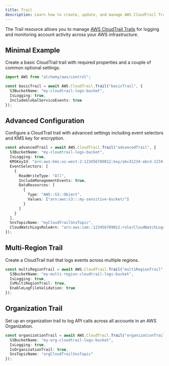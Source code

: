 ```yaml
---
title: Trail
description: Learn how to create, update, and manage AWS CloudTrail Trails using Alchemy Cloud Control.
---
```


The Trail resource allows you to manage [AWS CloudTrail Trails](https://docs.aws.amazon.com/cloudtrail/latest/userguide/) for logging and monitoring account activity across your AWS infrastructure.

## Minimal Example

Create a basic CloudTrail trail with required properties and a couple of common optional settings.

```ts
import AWS from "alchemy/aws/control";

const basicTrail = await AWS.CloudTrail.Trail("basicTrail", {
  S3BucketName: "my-cloudtrail-logs-bucket",
  IsLogging: true,
  IncludeGlobalServiceEvents: true
});
```

## Advanced Configuration

Configure a CloudTrail trail with advanced settings including event selectors and KMS key for encryption.

```ts
const advancedTrail = await AWS.CloudTrail.Trail("advancedTrail", {
  S3BucketName: "my-cloudtrail-logs-bucket",
  IsLogging: true,
  KMSKeyId: "arn:aws:kms:us-west-2:123456789012:key/abcd1234-abcd-1234-abcd-1234abcd1234",
  EventSelectors: [
    {
      ReadWriteType: "All",
      IncludeManagementEvents: true,
      DataResources: [
        {
          Type: "AWS::S3::Object",
          Values: ["arn:aws:s3:::my-sensitive-bucket/"]
        }
      ]
    }
  ],
  SnsTopicName: "myCloudTrailSnsTopic",
  CloudWatchLogsRoleArn: "arn:aws:iam::123456789012:role/CloudWatchLogsRole"
});
```

## Multi-Region Trail

Create a CloudTrail trail that logs events across multiple regions.

```ts
const multiRegionTrail = await AWS.CloudTrail.Trail("multiRegionTrail", {
  S3BucketName: "my-multi-region-cloudtrail-logs-bucket",
  IsLogging: true,
  IsMultiRegionTrail: true,
  EnableLogFileValidation: true
});
```

## Organization Trail

Set up an organization trail to log API calls across all accounts in an AWS Organization.

```ts
const organizationTrail = await AWS.CloudTrail.Trail("organizationTrail", {
  S3BucketName: "my-org-cloudtrail-logs-bucket",
  IsLogging: true,
  IsOrganizationTrail: true,
  SnsTopicName: "orgCloudTrailSnsTopic"
});
```